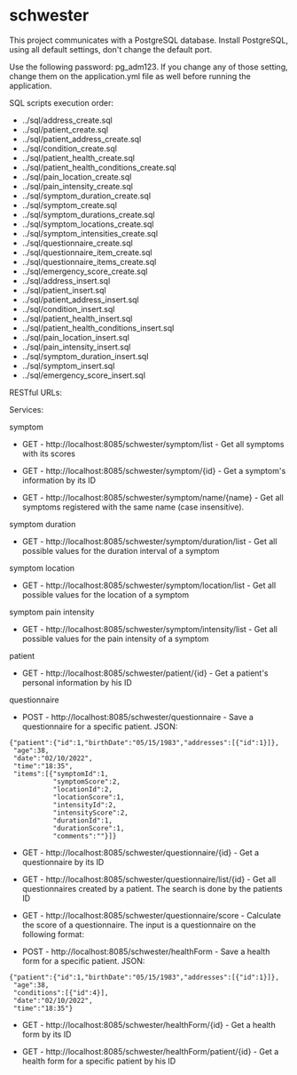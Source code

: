 # schwester

This project communicates with a PostgreSQL database. Install PostgreSQL, using all default settings, don't change the default port. 

Use the following password: pg_adm123. If you change any of those setting, change them on the application.yml file as well before running the application.


SQL scripts execution order:

* ../sql/address_create.sql
* ../sql/patient_create.sql
* ../sql/patient_address_create.sql
* ../sql/condition_create.sql
* ../sql/patient_health_create.sql
* ../sql/patient_health_conditions_create.sql
* ../sql/pain_location_create.sql
* ../sql/pain_intensity_create.sql
* ../sql/symptom_duration_create.sql
* ../sql/symptom_create.sql
* ../sql/symptom_durations_create.sql
* ../sql/symptom_locations_create.sql
* ../sql/symptom_intensities_create.sql
* ../sql/questionnaire_create.sql
* ../sql/questionnaire_item_create.sql
* ../sql/questionnaire_items_create.sql
* ../sql/emergency_score_create.sql
* ../sql/address_insert.sql
* ../sql/patient_insert.sql
* ../sql/patient_address_insert.sql
* ../sql/condition_insert.sql
* ../sql/patient_health_insert.sql
* ../sql/patient_health_conditions_insert.sql
* ../sql/pain_location_insert.sql
* ../sql/pain_intensity_insert.sql
* ../sql/symptom_duration_insert.sql
* ../sql/symptom_insert.sql
* ../sql/emergency_score_insert.sql


RESTful URLs:

Services:

symptom
- GET - http://localhost:8085/schwester/symptom/list - Get all symptoms with its scores

- GET - http://localhost:8085/schwester/symptom/{id} - Get a symptom's information by its ID

- GET - http://localhost:8085/schwester/symptom/name/{name} - Get all symptoms registered with the same name (case insensitive).

symptom duration
- GET - http://localhost:8085/schwester/symptom/duration/list - Get all possible values for the duration interval of a symptom

symptom location
- GET - http://localhost:8085/schwester/symptom/location/list - Get all possible values for the location of a symptom

symptom pain intensity
- GET - http://localhost:8085/schwester/symptom/intensity/list - Get all possible values for the pain intensity of a symptom

patient
- GET - http://localhost:8085/schwester/patient/{id} - Get a patient's personal information by his ID

questionnaire
- POST - http://localhost:8085/schwester/questionnaire - Save a questionnaire for a specific patient. JSON:

```
{"patient":{"id":1,"birthDate":"05/15/1983","addresses":[{"id":1}]},
 "age":38,
 "date":"02/10/2022",
 "time":"18:35",
 "items":[{"symptomId":1,
           "symptomScore":2,
           "locationId":2,
           "locationScore":1,
           "intensityId":2,
           "intensityScore":2,
           "durationId":1,
           "durationScore":1,
           "comments":""}]}
 ```

- GET - http://localhost:8085/schwester/questionnaire/{id} - Get a questionnaire by its ID

- GET - http://localhost:8085/schwester/questionnaire/list/{id} - Get all questionnaires created by a patient. The search is done by the patients ID

- GET - http://localhost:8085/schwester/questionnaire/score - Calculate the score of a questionnaire. The input is a questionnaire on the following format:

- POST - http://localhost:8085/schwester/healthForm - Save a health form for a specific patient. JSON:

```
{"patient":{"id":1,"birthDate":"05/15/1983","addresses":[{"id":1}]},
 "age":38,
 "conditions":[{"id":4}],
 "date":"02/10/2022",
 "time":"18:35"}
 ```

- GET - http://localhost:8085/schwester/healthForm/{id} - Get a health form by its ID

- GET - http://localhost:8085/schwester/healthForm/patient/{id} - Get a health form for a specific patient by his ID

